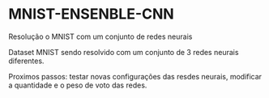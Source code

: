 # MNIST-ENSENBLE-CNN
Resolução o MNIST com um conjunto de redes neurais 



Dataset MNIST sendo resolvido com um conjunto de 3 redes neurais diferentes.


Proximos passos: testar novas configurações das resdes neurais, modificar a quantidade e o peso de voto das redes. 
